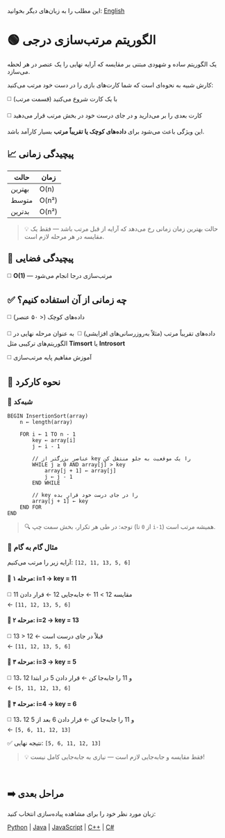 این مطلب را به زبان‌های دیگر بخوانید: [English](/sorting/insertion-sort/README.md)
# 🟢 الگوریتم مرتب‌سازی درجی

یک الگوریتم ساده و شهودی مبتنی بر مقایسه که آرایه نهایی را یک عنصر در هر لحظه می‌سازد.

کارش شبیه به نحوه‌ای است که شما کارت‌های بازی را در دست خود مرتب می‌کنید:

◻️​​ با یک کارت شروع می‌کنید (قسمت مرتب)

◻️​​  کارت بعدی را بر می‌دارید و در جای درست خود در بخش مرتب قرار می‌دهید

این ویژگی باعث می‌شود برای **داده‌های کوچک یا تقریباً مرتب** بسیار کارآمد باشد.

## 📈 پیچیدگی زمانی

| حالت       | زمان        |
|-----------|------------|
| بهترین    | O(n)       |
| متوسط     | O(n²)      |
| بدترین   | O(n²)      |

> 💡 حالت بهترین زمان زمانی رخ می‌دهد که آرایه از قبل مرتب باشد — فقط یک مقایسه در هر مرحله لازم است.

## 💾 پیچیدگی فضایی
◻️​​ **O(1)** — مرتب‌سازی درجا انجام می‌شود

## ✅ چه زمانی از آن استفاده کنیم؟
◻️​​ داده‌های کوچک (< ۵۰ عنصر)

◻️​​ داده‌های تقریباً مرتب (مثلاً به‌روزرسانی‌های افزایشی)
◻️​
​ به عنوان مرحله نهایی در الگوریتم‌های ترکیبی مثل **Timsort** یا **Introsort**

◻️​​ آموزش مفاهیم پایه مرتب‌سازی

## 🔄 نحوه کارکرد

### 🧩 شبه‌کد
```text
BEGIN InsertionSort(array)
    n ← length(array)

    FOR i ← 1 TO n - 1
        key ← array[i]
        j ← i - 1

        // عناصر بزرگتر از key را یک موقعیت به جلو منتقل کن
        WHILE j ≥ 0 AND array[j] > key
            array[j + 1] ← array[j]
            j ← j - 1
        END WHILE

        // key را در جای درست خود قرار بده
        array[j + 1] ← key
    END FOR
END
```

> 🔍 توجه: در طی هر تکرار، بخش سمت چپ (از `0` تا `i-1`) همیشه مرتب است.

### 🔄 مثال گام به گام

آرایه زیر را مرتب می‌کنیم: `‭[12, 11, 13, 5, 6]‬`

#### 🔁 مرحله ۱: i=1 → key = 11
◻️ مقایسه 12 > 11 ← جابه‌جایی 12 ← قرار دادن 11  
← `‭[11, 12, 13, 5, 6]‬`

#### 🔁 مرحله ۲: i=2 → key = 13
◻️ 13 > 12 ← قبلاً در جای درست است  
← `‭[11, 12, 13, 5, 6]‬`

#### 🔁 مرحله ۳: i=3 → key = 5
◻️ 13، 12 و 11 را جابه‌جا کن ← قرار دادن 5 در ابتدا  
← `‭[5, 11, 12, 13, 6]‬`

#### 🔁 مرحله ۴: i=4 → key = 6
◻️ 13، 12 و 11 را جابه‌جا کن ← قرار دادن 6 بعد از 5  
← `‭[5, 6, 11, 12, 13]‬`

✅ نتیجه نهایی: `‭[5, 6, 11, 12, 13]‬`

> 💡 فقط مقایسه و جابه‌جایی لازم است — نیازی به جابه‌جایی کامل نیست!

<br />

## ➡️ مراحل بعدی

زبان مورد نظر خود را برای مشاهده پیاده‌سازی انتخاب کنید:

[Python](/sorting/insertion-sort/python/insertion_sort.py) | [Java](/sorting/insertion-sort/java/InsertionSort.java) | [JavaScript](/sorting/insertion-sort/javascript/insertion_sort.js) | [C++](/sorting/insertion-sort/c++/insertion_sort.cpp) | [C#](/sorting/insertion-sort/csharp/InsertionSort.cs)
